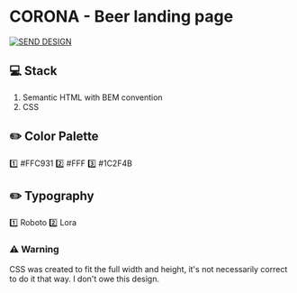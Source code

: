 # CORONA - Beer landing page

[<img src="https://i.ibb.co/kKNQZTN/CORONA.png" alt="SEND DESIGN" />](https://josueportfolio-919e8.web.app/)

## :computer: Stack

1. Semantic HTML with BEM convention
2. CSS

## :pencil2: Color Palette

:one: #FFC931
:two: #FFF
:three: #1C2F4B

## :pencil2: Typography

:one: Roboto
:two: Lora

### :warning: Warning

CSS was created to fit the full width and height, it's not necessarily correct to do it that way.
I don't owe this design.
